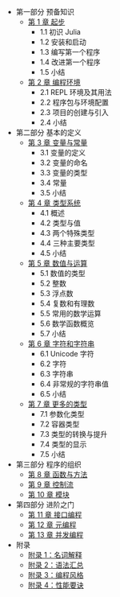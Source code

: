 - 第一部分 预备知识
    - [第 1 章 起步](ch01.md)
        - 1.1 初识 Julia
        - 1.2 安装和启动
        - 1.3 编写第一个程序
        - 1.4 改进第一个程序
        - 1.5 小结
    - [第 2 章 编程环境](ch02.md)
        - 2.1 REPL 环境及其用法
        - 2.2 程序包与环境配置
        - 2.3 项目的创建与引入
        - 2.4 小结
- 第二部分 基本的定义
    - [第 3 章 变量与常量](ch03.md)
        - 3.1 变量的定义
        - 3.2 变量的命名
        - 3.3 变量的类型
        - 3.4 常量
        - 3.5 小结
    - [第 4 章 类型系统](#)
        - 4.1 概述
        - 4.2 类型与值
        - 4.3 两个特殊类型
        - 4.4 三种主要类型
        - 4.5 小结
    - [第 5 章 数值与运算](#)
        - 5.1 数值的类型
        - 5.2 整数
        - 5.3 浮点数
        - 5.4 复数和有理数
        - 5.5 常用的数学运算
        - 5.6 数学函数概览
        - 5.7 小结
    - [第 6 章 字符和字符串](#)
        - 6.1 Unicode 字符
        - 6.2 字符
        - 6.3 字符串
        - 6.4 非常规的字符串值
        - 6.5 小结
    - [第 7 章 更多的类型](#)
        - 7.1 参数化类型
        - 7.2 容器类型
        - 7.3 类型的转换与提升
        - 7.4 类型的显示
        - 7.5 小结
- 第三部分 程序的组织
    - [第 8 章 函数与方法](#)
    - [第 9 章 控制流](#)
    - [第 10 章 模块](#)
- 第四部分 进阶之门
    - [第 11 章 接口编程](#)
    - [第 12 章 元编程](#)
    - [第 13 章 并发编程](#)
- 附录
    - [附录 1：名词解释](#)
    - [附录 2：语法汇总](#)
    - [附录 3：编程风格](#)
    - [附录 4：性能要诀](#)
